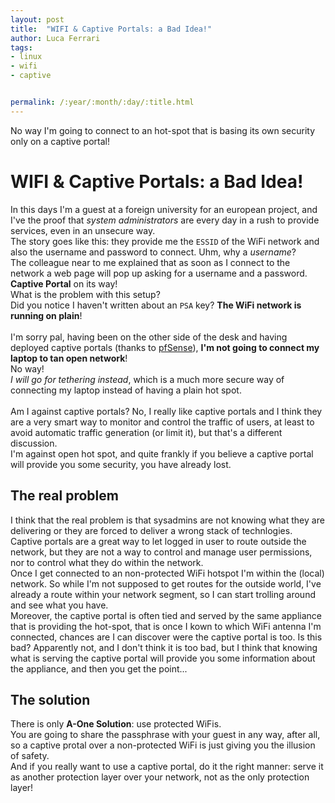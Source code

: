 ```yaml
---
layout: post
title:  "WIFI & Captive Portals: a Bad Idea!"
author: Luca Ferrari
tags:
- linux
- wifi
- captive


permalink: /:year/:month/:day/:title.html
---
```

No way I'm going to connect to an hot-spot that is basing its own security only on a captive portal!

# WIFI & Captive Portals: a Bad Idea!

In this days I'm a guest at a foreign university for an european project, and I've the proof that *system administrators* are every day in a rush to provide services, even in an unsecure way.
<br/>
The story goes like this: they provide me the `ESSID` of the WiFi network and also the username and password to connect. Uhm, why a *username*?
<br/>
The colleague near to me explained that as soon as I connect to the network a web page will pop up asking for a username and a password. **Captive Portal** on its way!
<br/>
What is the problem with this setup?
<br/>
Did you notice I haven't written about an `PSA` key? **The WiFi network is running on plain**!
<br/>
<br/>
I'm sorry pal, having been on the other side of the desk and having deployed captive portals (thanks to [pfSense](http://pfsense.org)), **I'm not going to connect my laptop to tan open network**!
<br/>
No way!
<br/>
*I will go for tethering instead*, which is a much more secure way of connecting my laptop instead of having a plain hot spot.
<br/>
<br/>
Am I against captive portals? No, I really like captive portals and I think they are a very smart way to monitor and control the traffic of users, at least to avoid automatic traffic generation (or limit it), but that's a different discussion.
<br/>
I'm against open hot spot, and quite frankly if you believe a captive portal will provide you some security, you have already lost.

## The real problem

I think that the real problem is that sysadmins are not knowing what they are delivering or they are forced to deliver a wrong stack of technlogies.
<br/>
Captive portals are a great way to let logged in user to route outside the network, but they are not a way to control and manage user permissions, nor to control what they do within the network.
<br/>
Once I get connected to an non-protected WiFi hotspot I'm within the (local) network. So while I'm not supposed to get routes for the outside world, I've already a route within your network segment, so I can start trolling around and see what you have.
<br/>
Moreover, the captive portal is often tied and served by the same appliance that is providing the hot-spot, that is once I kown to which WiFi antenna I'm connected, chances are I can discover were the captive portal is too. Is this bad? Apparently not, and I don't think it is too bad, but I think that knowing what is serving the captive portal will provide you some information about the appliance, and then you get the point...

## The solution

There is only **A-One Solution**: use protected WiFis.
<br/>
You are going to share the passphrase with your guest in any way, after all, so a captive protal over a non-protected WiFi is just giving you the illusion of safety.
<br/>
And if you really want to use a captive portal, do it the right manner: serve it as another protection layer over your network, not as the only protection layer!
